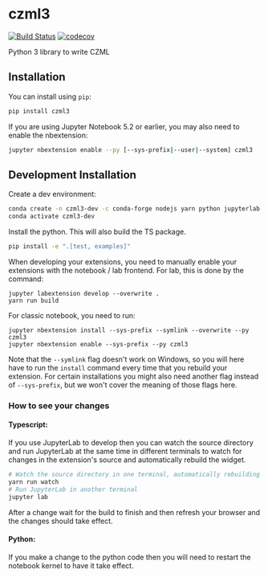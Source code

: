 
# czml3

[![Build Status](https://travis-ci.org/poliastro/czml3.svg?branch=master)](https://travis-ci.org/poliastro/czml3)
[![codecov](https://codecov.io/gh/poliastro/czml3/branch/master/graph/badge.svg)](https://codecov.io/gh/poliastro/czml3)


Python 3 library to write CZML

## Installation

You can install using `pip`:

```bash
pip install czml3
```

If you are using Jupyter Notebook 5.2 or earlier, you may also need to enable
the nbextension:
```bash
jupyter nbextension enable --py [--sys-prefix|--user|--system] czml3
```

## Development Installation

Create a dev environment:
```bash
conda create -n czml3-dev -c conda-forge nodejs yarn python jupyterlab
conda activate czml3-dev
```

Install the python. This will also build the TS package.
```bash
pip install -e ".[test, examples]"
```

When developing your extensions, you need to manually enable your extensions with the
notebook / lab frontend. For lab, this is done by the command:

```
jupyter labextension develop --overwrite .
yarn run build
```

For classic notebook, you need to run:

```
jupyter nbextension install --sys-prefix --symlink --overwrite --py czml3
jupyter nbextension enable --sys-prefix --py czml3
```

Note that the `--symlink` flag doesn't work on Windows, so you will here have to run
the `install` command every time that you rebuild your extension. For certain installations
you might also need another flag instead of `--sys-prefix`, but we won't cover the meaning
of those flags here.

### How to see your changes
#### Typescript:
If you use JupyterLab to develop then you can watch the source directory and run JupyterLab at the same time in different
terminals to watch for changes in the extension's source and automatically rebuild the widget.

```bash
# Watch the source directory in one terminal, automatically rebuilding when needed
yarn run watch
# Run JupyterLab in another terminal
jupyter lab
```

After a change wait for the build to finish and then refresh your browser and the changes should take effect.

#### Python:
If you make a change to the python code then you will need to restart the notebook kernel to have it take effect.
